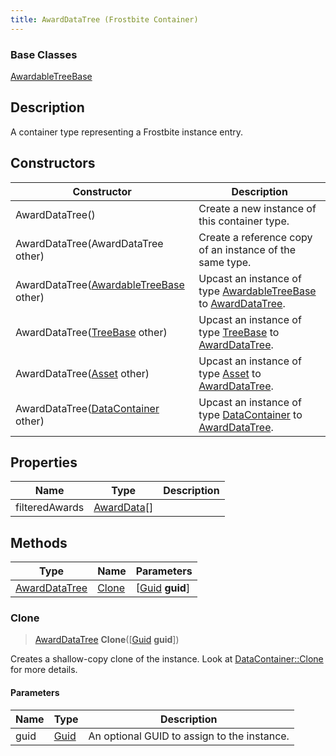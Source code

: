 ```yaml
---
title: AwardDataTree (Frostbite Container)
---
```

### Base Classes

[AwardableTreeBase](AwardableTreeBase)

## Description

A container type representing a Frostbite instance entry.

## Constructors

| Constructor                                                              | Description                                                                                                       |
| ------------------------------------------------------------------------ | ----------------------------------------------------------------------------------------------------------------- |
| AwardDataTree()                                                          | Create a new instance of this container type.                                                                     |
| AwardDataTree(AwardDataTree other)                                       | Create a reference copy of an instance of the same type.                                                          |
| AwardDataTree([AwardableTreeBase](AwardableTreeBase) other)              | Upcast an instance of type [AwardableTreeBase](AwardableTreeBase) to [AwardDataTree](AwardDataTree).              |
| AwardDataTree([TreeBase](TreeBase) other)                                | Upcast an instance of type [TreeBase](TreeBase) to [AwardDataTree](AwardDataTree).                                |
| AwardDataTree([Asset](Asset) other)                                      | Upcast an instance of type [Asset](Asset) to [AwardDataTree](AwardDataTree).                                      |
| AwardDataTree([DataContainer](/vext/ref/cls/shr/datacontainer) other) | Upcast an instance of type [DataContainer](/vext/ref/cls/shr/datacontainer) to [AwardDataTree](AwardDataTree). |

## Properties

| Name           | Type                       | Description |
| -------------- | -------------------------- | ----------- |
| filteredAwards | [AwardData](AwardData)\[\] |             |

## Methods

| Type                           | Name            | Parameters                                     |
| ------------------------------ | --------------- | ---------------------------------------------- |
| [AwardDataTree](AwardDataTree) | [Clone](#clone) | \[[Guid](/vext/ref/cls/shr/guid) **guid**\] |

### Clone

> [AwardDataTree](AwardDataTree) **Clone**(\[[Guid](/vext/ref/cls/shr/guid) **guid**\])

Creates a shallow-copy clone of the instance. Look at [DataContainer::Clone](/vext/ref/cls/shr/datacontainer#clone) for more details.

#### Parameters

| Name | Type         | Description                                 |
| ---- | ------------ | ------------------------------------------- |
| guid | [Guid](Guid) | An optional GUID to assign to the instance. |
